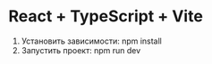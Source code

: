 # React + TypeScript + Vite

1. Установить зависимости: npm install
2. Запустить проект: npm run dev
